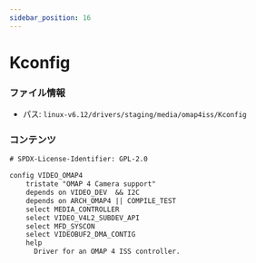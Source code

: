 ```yaml
---
sidebar_position: 16
---
```

# Kconfig

### ファイル情報

- パス: `linux-v6.12/drivers/staging/media/omap4iss/Kconfig`

### コンテンツ

```txt
# SPDX-License-Identifier: GPL-2.0

config VIDEO_OMAP4
	tristate "OMAP 4 Camera support"
	depends on VIDEO_DEV  && I2C
	depends on ARCH_OMAP4 || COMPILE_TEST
	select MEDIA_CONTROLLER
	select VIDEO_V4L2_SUBDEV_API
	select MFD_SYSCON
	select VIDEOBUF2_DMA_CONTIG
	help
	  Driver for an OMAP 4 ISS controller.

```
